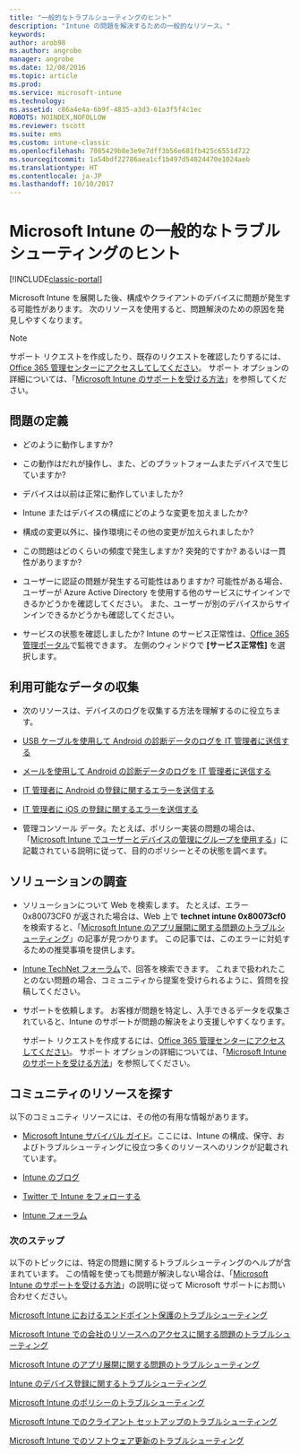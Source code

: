 ```yaml
---
title: "一般的なトラブルシューティングのヒント"
description: "Intune の問題を解決するための一般的なリソース。"
keywords: 
author: arob98
ms.author: angrobe
manager: angrobe
ms.date: 12/08/2016
ms.topic: article
ms.prod: 
ms.service: microsoft-intune
ms.technology: 
ms.assetid: c86a4e4a-6b9f-4835-a3d3-61a3f5f4c1ec
ROBOTS: NOINDEX,NOFOLLOW
ms.reviewer: tscott
ms.suite: ems
ms.custom: intune-classic
ms.openlocfilehash: 7085429b8e3e9e7dff3b56e681fb425c6551d722
ms.sourcegitcommit: 1a54bdf22786aea1cf1b497d54024470e1024aeb
ms.translationtype: HT
ms.contentlocale: ja-JP
ms.lasthandoff: 10/10/2017
---
```

# <a name="general-troubleshooting-tips-for-microsoft-intune"></a>Microsoft Intune の一般的なトラブルシューティングのヒント

[!INCLUDE[classic-portal](../includes/classic-portal.md)]

Microsoft Intune を展開した後、構成やクライアントのデバイスに問題が発生する可能性があります。 次のリソースを使用すると、問題解決のための原因を発見しやすくなります。

> [!NOTE]
> サポート リクエストを作成したり、既存のリクエストを確認したりするには、[Office 365 管理センターにアクセスしてしてください](https://portal.office.com/admin/default.aspx)。 サポート オプションの詳細については、「[Microsoft Intune のサポートを受ける方法](how-to-get-support-for-microsoft-intune.md)」を参照してください。

## <a name="define-the-problem"></a>問題の定義

-   どのように動作しますか?

-   この動作はだれが操作し、また、どのプラットフォームまたデバイスで生じていますか?

-   デバイスは以前は正常に動作していましたか?

-   Intune またはデバイスの構成にどのような変更を加えましたか?

-   構成の変更以外に、操作環境にその他の変更が加えられましたか?

-   この問題はどのくらいの頻度で発生しますか? 突発的ですか? あるいは一貫性がありますか?

-   ユーザーに認証の問題が発生する可能性はありますか?  可能性がある場合、ユーザーが Azure Active Directory を使用する他のサービスにサインインできるかどうかを確認してください。 また、ユーザーが別のデバイスからサインインできるかどうかも確認してください。

-   サービスの状態を確認しましたか? Intune のサービス正常性は、[Office 365 管理ポータル](https://portal.office.com/Admin/Default.aspx)で監視できます。 左側のウィンドウで **[サービス正常性]** を選択します。

## <a name="collect-available-data"></a>利用可能なデータの収集

-   次のリソースは、デバイスのログを収集する方法を理解するのに役立ちます。
  - [USB ケーブルを使用して Android の診断データのログを IT 管理者に送信する](/intune-user-help/send-diagnostic-data-logs-to-your-it-administrator-using-a-usb-cable-android)
  - [メールを使用して Android の診断データのログを IT 管理者に送信する](/intune-user-help/send-diagnostic-data-logs-to-your-it-administrator-using-email-android)
  - [IT 管理者に Android の登録に関するエラーを送信する](/intune-user-help/send-enrollment-errors-to-your-it-administrator-android)
  - [IT 管理者に iOS の登録に関するエラーを送信する](/intune-user-help/send-errors-to-your-it-admin-ios)

-   管理コンソール データ。たとえば、ポリシー実装の問題の場合は、「[Microsoft Intune でユーザーとデバイスの管理にグループを使用する](/intune-classic/deploy-use/use-groups-to-manage-users-and-devices-with-microsoft-intune)」に記載されている説明に従って、目的のポリシーとその状態を調べます。

## <a name="research-the-solution"></a>ソリューションの調査

-   ソリューションについて Web を検索します。 たとえば、エラー 0x80073CF0 が返された場合は、Web 上で **technet intune 0x80073cf0** を検索すると、「[Microsoft Intune のアプリ展開に関する問題のトラブルシューティング](troubleshoot-app-deployment-problems-in-microsoft-intune.md)」の記事が見つかります。 この記事では、このエラーに対処するための推奨事項を提供します。

-   [Intune TechNet フォーラム](https://social.technet.microsoft.com/Forums/en-US/home?forum=microsoftintuneprod)で、回答を検索できます。  これまで扱われたことのない問題の場合、コミュニティから提案を受けられるように、質問を投稿してください。

-   サポートを依頼します。 お客様が問題を特定し、入手できるデータを収集されていると、Intune のサポートが問題の解決をより支援しやすくなります。

    サポート リクエストを作成するには、[Office 365 管理センターにアクセスしてください](https://portal.office.com/admin/default.aspx)。 サポート オプションの詳細については、「[Microsoft Intune のサポートを受ける方法](how-to-get-support-for-microsoft-intune.md)」を参照してください。

## <a name="find-community-resources"></a>コミュニティのリソースを探す
以下のコミュニティ リソースには、その他の有用な情報があります。

-   [Microsoft Intune サバイバル ガイド](http://social.technet.microsoft.com/wiki/contents/articles/23431.microsoft-intune-survival-guide.aspx)。ここには、Intune の構成、保守、およびトラブルシューティングに役立つ多くのリソースへのリンクが記載されています。

-   [Intune のブログ](http://blogs.technet.com/b/windowsintune/)

-   [Twitter で Intune をフォローする](https://twitter.com/MSIntune)

-   [Intune フォーラム](https://social.technet.microsoft.com/Forums/home?category=microsoftintune&filter=alltypes&sort=lastpostdesc)

### <a name="next-steps"></a>次のステップ
以下のトピックには、特定の問題に関するトラブルシューティングのヘルプが含まれています。 この情報を使っても問題が解決しない場合は、「[Microsoft Intune のサポートを受ける方法](how-to-get-support-for-microsoft-intune.md)」の説明に従って Microsoft サポートにお問い合わせください。

[Microsoft Intune におけるエンドポイント保護のトラブルシューティング](troubleshoot-endpoint-protection-in-microsoft-intune.md)

[Microsoft Intune での会社のリソースへのアクセスに関する問題のトラブルシューティング](troubleshoot-company-resource-access-problems-with-microsoft-intune.md)

[Microsoft Intune のアプリ展開に関する問題のトラブルシューティング](troubleshoot-app-deployment-problems-in-microsoft-intune.md)

[Intune のデバイス登録に関するトラブルシューティング](troubleshoot-device-enrollment-in-intune.md)

[Microsoft Intune のポリシーのトラブルシューティング](troubleshoot-policies-in-microsoft-intune.md)

[Microsoft Intune でのクライアント セットアップのトラブルシューティング](troubleshoot-client-setup-in-microsoft-intune.md)

[Microsoft Intune でのソフトウェア更新のトラブルシューティング](troubleshoot-software-updates-in-microsoft-intune.md)
